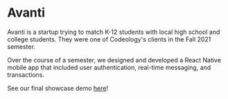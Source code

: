 # Avanti

Avanti is a startup trying to match K-12 students with local high school and college students. They were one of Codeology's clients in the Fall 2021 semester.

Over the course of a semester, we designed and developed a React Native mobile app that included user authentication, real-time messaging, and transactions.

See our final showcase demo [here](https://drive.google.com/file/d/12Q38KXrewQQ_JMtugdbwDY9THOrWtfit/view?usp=sharing)!

